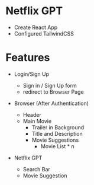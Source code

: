 # Netflix GPT

- Create React App
- Configured TailwindCSS

# Features
- Login/Sign Up
  - Sign in / Sign Up form
  - redirect to Browser Page

- Browser (After Authentication)
  - Header
  - Main Movie
     - Trailer in Background
     - Title and Description
     - Movie Suggestions
        - Movie List * n

- Netflix GPT
    - Search Bar
    - Movie Suggestion        